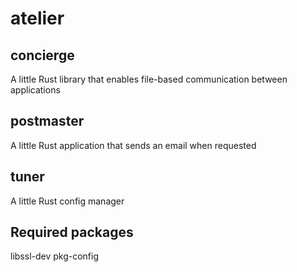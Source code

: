 # atelier

## concierge
A little Rust library that enables file-based communication between applications

## postmaster
A little Rust application that sends an email when requested

## tuner
A little Rust config manager


## Required packages
libssl-dev
pkg-config